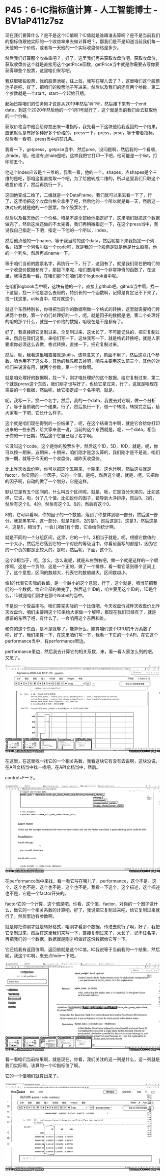 # P45：6-IC指标值计算 - 人工智能博士 - BV1aP411z7sz

现在我们要算什么？是不是这个IC值啊？IC值就是谁跟谁去算啊？是不是当前我们的指标值跟他实际的一个收益率来去做计算吧？，那我们是不是知道当前我们每一天他的一个价格，或者每一天他的一个实际收盘价格是多少。

然后我们好算那个收益率吧？，好了，这里我们再来获取收盘价吧，获取收盘价，获取收盘价这个就是直接用这个getPrice函数，getPrice当中就是你需要去写你要获得哪些个股票，这里咱们来写吧。

我获取哪些股票，我的股票池呢，往上找，我写在哪儿去了？，这里咱们这个股票池子是吧，好了，把咱们的股票池子写进来，然后以及我们的还有两个参数，第二个参数就是一个start，start一个起始日期。

起始日期咱们的任务刚才说是从2019年然后1月1号，然后接下来有一个end date，到这个2020年然后他的一个1月1号就行了，这个就是当前我们会去获取他的一个价格。

获取价格当中他会给你拉出来一堆指标，我先看一下这块他给我返回的一个结果，应该默认是有好多种好多个价格的，press一下，press，prse，等于带着指标，然后看一看吧，press当中的前几条。

我看一下，getpress，getprse当中，然后prse，没问题啊，然后我的一个看顺，点hide，哦，他没有点hide是吧，这样我把它打印一下吧，他可能是一个list，打印前五个。

他这个index应该是个三维的，我看一看，他的一个。shapes，点shapes是个三维的是吧，那咱这里直接取一个吧，为了给他转成二维的，所以这里我们只取这个收盘价格了，然后再执行一下。

这回他变成二维了，二维就是一个DataFrame，我们就可以来去看一下了，行了，这里咱把这个收盘价格全拿手了吧，然后他的一个所以就是每一天，然后这一块对应的就是他的一个股票，每个股票名字。

然后以及每天他的一个价格，咱是不是全部给他指定好了，这里咱们就把这个数据做完了，然后这块还做的不太完善，我们再稍微指定一下，在这个press当中，我说我自己指定一下吧，指定一下他的一个所以，index。

然后他点他的一个name，等于我当前的这个data，然后呢接下来我指定一个列名，指定一个列名叫做一个code吧，就是我的一个股票是就是他是什么股票，他的一个列名，然后再点name一下。

等于咱们当前的股票名字，再执行一下，行了，这回有了，就是我们现在把咱们的一个收盘价数据都有了，那接下来呢，咱们要用啊一个非常神奇的函数了，在这里，我得去看一看，在咱们那个在咱们那个logbook当中呢。

在咱们logbook当中啊，这块有他的一个，直接上github吧，github当中啊，找一下这里，找一下他是怎么去用的，特别长的一个函数啊，记得是肯定记不下来了，找一找这里，utils当中，哎对就这个。

就这个东西特别长，你得把当前你的数据啊做一个格式的转换，这里就需要咱们传递两个参数，第一个咱们处理好的一个，呃，就是因子的数据是吧，第二个处理好的咱的那个什么，就是一个价格的数据，咱现在是不是都有了。

好了，我直接把它复制过来，全复制过来，这太长了，不可能记住的，把它复制过来，然后在我们这里，来咱们写一下，这块我写一下，就是格式转换吧，就是人家要求你必须这么去做，格式转换，直接一下，把它复制过来。

然后，呃，我看这里咱直接就是utils，该导进来了，前面不用了，然后这块几个参数，咱也用不了这么多，其他的我先都去掉吧，咱先主要用这么前三个，其他的对咱们来说没有用，就两个参数，第一个参数啊。

就是咱处理好的数据啊，找一下，刚才咱处理好的这个数据，给它复制过来，第二个就是press这个东西，我们刚才也写好了，也给它拿过来，行了，这就是咱现在需要的一个数据，然后呢，给它指定成一个名字吧，就是。

呃，我写一下，换一个名字，然后，我的一个data，我要去对它啊，做一个分析了，等于当前我的一个结果，行了，然后执行一下，做一个转换，转换完之后，给大家看一下吧，它长什么样子。

这个就是咱们现在得到的一份结果了，呃，在这个结果当中啊，就是它会给你打印出来的一些东西，给大家来说一说，当前的这个东西就是，呃，一个data，相当于你的一个日期，然后这个它自己起了名字啊。

它没叫这个code，这个是你的股票名字，然后这个1D，5D，10D，就是，呃，你可以按一期来，五期来，十期来，咱们刚才是怎么算的，我们刚才是不是说，咱们按一期，就等于今天的一个收盘价，减昨天收盘价。

比上昨天收盘价啊，你可以把这个五期来，十期来，这也行啊，然后这块就是factor，你实际的一个因子，它的一个值，是吧，然后这个呢，就是，呃，它把你的因子啊，自动的做了一个划分，它是这样。

默认它是有五个区间的，什么叫五个区间呢，就是，呃，它是百分未来的，比如这样，它说，呃，分了几个值，比如说你的因子，错导到大净排序，然后0。2的，然后有这个0。4的，然后有这个0。6的，然后有这个0。

8的，它可以看啊，你的因子的一个数值，落到了你整体到哪一部分，然后这一部分，我拿黑笔写，这一部分，就是0到0。2的是1，然后这是2，这是3，然后这是4，这是5，相当于，一会儿咱们有个图，它会给你统计啊。

就是不同的一个分组区间，这里，它的一个1，2相当于就是，呃，根据它数值的一个大小，然后把它落到它的一个对应的等级当中，你看前面写的都是1，因为它的一个负的都是比较大的，是吧，然后呢，下面，这个2。

这个2相当于，呃，怎么，怎么说呢，就是从左到右吧，做一个就是这样的一个顺序啊，这是一个负的，这是一个正的，做了一个排序，看一看它落到哪个区间上了，这个意思，区间的数越大，代表它的数值越大，区间数越小。

像1的代表它实际的数值，是一个越小的这个意思，行了，这个就是，咱当前把我们的一个数据，给它全部的做完了，然后这个1D的，咱主要用这个1D的，1D是什么，1D就是咱们刚才在那个Nobel的当中。

不是说一个受益率吗，咱们算完实际的一个比值吧，今天收盘价减昨天收盘价比昨天收盘价，咱们主要用这个1D来给大家做一个解释，那现在我们已经有了，就是想要的东西了吧，有什么了，一会咱用这个东西和谁。

和你的这个东西，是不是就够了，能算什么，能算咱们这个CPU的千万系数了吧，好了，我们来算一下，在这里咱们写一下，我看一下它的一个API，在它这个performance当中，有performance里边。

performance里边，然后我去计算它的相关系数，来，看一看人家怎么列的吧，又忘了。

![](img/5f5139eb9c450993f53f5949043bef0c_1.png)

在这里，在这里找一找它的一个相关系数，我看这块它有没有去说啊，这块没说，在API文档当中找一找吧，在API文档当中，然后。

control+F一下。

![](img/5f5139eb9c450993f53f5949043bef0c_3.png)

在performance当中来找，看一看它写在哪儿了，performance，这个不是，这个，这个也不是，这个也不是，这个也不是，我看一下这个，这个描述，这个描述也不是，它是一个factor开头的。

factor它的一个计算，这个值是吧，你看，这个值，factor，对你的一个因子做什么，做它的一个相关系数的计算吧，好了，我说把它复制过来吧，给它复制过来就行了，然后里边有参数啊。

就是你把你刚才就是转好格式，咱刚才看那个数据，传进去就行了啊，好了，我把它复制过来，然后在这里我们来写一下，直接复制过来了，太长了，记不住名字，再把我们的一个数据，数据就是刚才咱做好这份数据给它写一下。

它还给我有返回值啊，返回值就是这个IC值，IC我说等于当前我的一个结果，然后呢，我这个IC啊，来去点hide一下吧。

![](img/5f5139eb9c450993f53f5949043bef0c_5.png)

看一看咱们当前结果啊，就是现在，你看，我们关注的这一列是什么，这一列就是我们实际啊，该算的一个IC指标值了啊。

它的一个值咱们就算出来了。

![](img/5f5139eb9c450993f53f5949043bef0c_7.png)